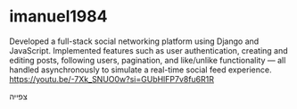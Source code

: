 # imanuel1984 
Developed a full-stack social networking platform using Django and JavaScript. Implemented features such as user authentication, creating and editing posts, following users, pagination, and like/unlike functionality — all handled asynchronously to simulate a real-time social feed experience. https://youtu.be/-7Xk_SNUO0w?si=GUbHlFP7v8fu6R1R


צפייה
